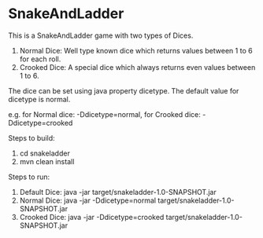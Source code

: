 # SnakeAndLadder
 This is a SnakeAndLadder game with two types of Dices.
 1. Normal Dice: Well type known dice which returns values between 1 to 6 for each roll.
 2. Crooked Dice: A special dice which always returns even values between 1 to 6.

The dice can be set using java property dicetype. The default value for dicetype is normal.

e.g.
for Normal dice: -Ddicetype=normal, 
for Crooked dice: -Ddicetype=crooked

Steps to build:
1. cd snakeladder
2. mvn clean install

Steps to run:
1. Default Dice: java -jar target/snakeladder-1.0-SNAPSHOT.jar
2. Normal Dice: java -jar -Ddicetype=normal target/snakeladder-1.0-SNAPSHOT.jar
3. Crooked Dice: java -jar -Ddicetype=crooked target/snakeladder-1.0-SNAPSHOT.jar
